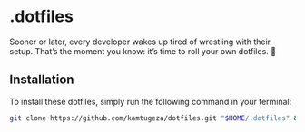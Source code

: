 # .dotfiles

Sooner or later, every developer wakes up tired of wrestling with their setup. That’s the moment you know: it’s time to roll your own dotfiles. 🤠 

## Installation

To install these dotfiles, simply run the following command in your terminal:

```bash
git clone https://github.com/kamtugeza/dotfiles.git "$HOME/.dotfiles" && bash "$HOME/.dotfiles/install.sh"
```
